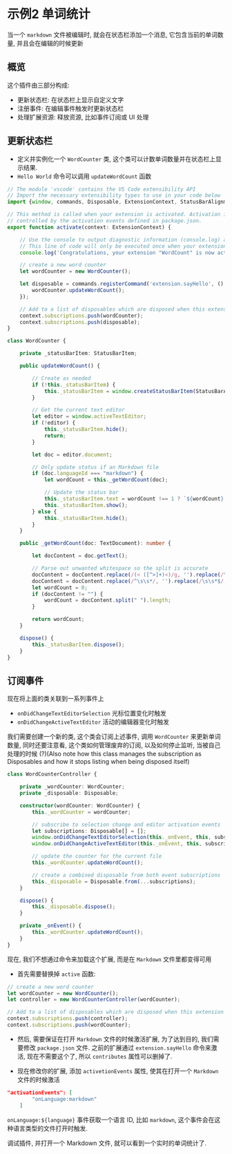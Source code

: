 # 示例2 单词统计

当一个 `markdown` 文件被编辑时, 就会在状态栏添加一个消息, 它包含当前的单词数量, 并且会在编辑的时候更新

## 概览

这个插件由三部分构成:
- 更新状态栏: 在状态栏上显示自定义文字
- 注册事件: 在编辑事件触发时更新状态栏
- 处理扩展资源: 释放资源, 比如事件订阅或 UI 处理

## 更新状态栏

- 定义并实例化一个 `WordCounter` 类, 这个类可以计数单词数量并在状态栏上显示结果.
- `Hello World` 命令可以调用 `updateWordCount` 函数

```typescript
// The module 'vscode' contains the VS Code extensibility API
// Import the necessary extensibility types to use in your code below
import {window, commands, Disposable, ExtensionContext, StatusBarAlignment, StatusBarItem, TextDocument} from 'vscode';

// This method is called when your extension is activated. Activation is
// controlled by the activation events defined in package.json.
export function activate(context: ExtensionContext) {

    // Use the console to output diagnostic information (console.log) and errors (console.error).
    // This line of code will only be executed once when your extension is activated.
    console.log('Congratulations, your extension "WordCount" is now active!');

    // create a new word counter
    let wordCounter = new WordCounter();

    let disposable = commands.registerCommand('extension.sayHello', () => {
        wordCounter.updateWordCount();
    });

    // Add to a list of disposables which are disposed when this extension is deactivated.
    context.subscriptions.push(wordCounter);
    context.subscriptions.push(disposable);
}

class WordCounter {

    private _statusBarItem: StatusBarItem;

    public updateWordCount() {

        // Create as needed
        if (!this._statusBarItem) {
            this._statusBarItem = window.createStatusBarItem(StatusBarAlignment.Left);
        }

        // Get the current text editor
        let editor = window.activeTextEditor;
        if (!editor) {
            this._statusBarItem.hide();
            return;
        }

        let doc = editor.document;

        // Only update status if an Markdown file
        if (doc.languageId === "markdown") {
            let wordCount = this._getWordCount(doc);

            // Update the status bar
            this._statusBarItem.text = wordCount !== 1 ? `${wordCount} Words` : '1 Word';
            this._statusBarItem.show();
        } else { 
            this._statusBarItem.hide();
        }
    }

    public _getWordCount(doc: TextDocument): number {

        let docContent = doc.getText();

        // Parse out unwanted whitespace so the split is accurate
        docContent = docContent.replace(/(< ([^>]+)<)/g, '').replace(/\s+/g, ' ');
        docContent = docContent.replace(/^\s\s*/, '').replace(/\s\s*$/, '');
        let wordCount = 0;
        if (docContent != "") {
            wordCount = docContent.split(" ").length;
        }

        return wordCount;
    }

    dispose() {
        this._statusBarItem.dispose();
    }
}
```

## 订阅事件

现在将上面的类关联到一系列事件上
- `onDidChangeTextEditorSelection` 光标位置变化时触发
- `onDidChangeActiveTextEditor` 活动的编辑器变化时触发

我们需要创建一个新的类, 这个类会订阅上述事件, 调用 `WordCounter` 来更新单词数量, 同时还要注意看, 这个类如何管理废弃的订阅, 以及如何停止监听, 当被自己处理的时候 (?)(Also note how this class manages the subscription as Disposables and how it stops listing when being disposed itself)

```ts
class WordCounterController {

    private _wordCounter: WordCounter;
    private _disposable: Disposable;

    constructor(wordCounter: WordCounter) {
        this._wordCounter = wordCounter;

        // subscribe to selection change and editor activation events
        let subscriptions: Disposable[] = [];
        window.onDidChangeTextEditorSelection(this._onEvent, this, subscriptions);
        window.onDidChangeActiveTextEditor(this._onEvent, this, subscriptions);

        // update the counter for the current file
        this._wordCounter.updateWordCount();

        // create a combined disposable from both event subscriptions
        this._disposable = Disposable.from(...subscriptions);
    }

    dispose() {
        this._disposable.dispose();
    }

    private _onEvent() {
        this._wordCounter.updateWordCount();
    }
}
```

现在, 我们不想通过命令来加载这个扩展, 而是在 `Markdown` 文件里都变得可用

- 首先需要替换掉 `active` 函数:

```ts
// create a new word counter
let wordCounter = new WordCounter();
let controller = new WordCounterController(wordCounter);

// Add to a list of disposables which are disposed when this extension is deactivated.
context.subscriptions.push(controller);
context.subscriptions.push(wordCounter);
```

- 然后, 需要保证在打开 `Markdown` 文件的时候激活扩展, 为了达到目的, 我们需要修改 `package.json` 文件. 之前的扩展通过 `extension.sayHello` 命令来激活, 现在不需要这个了, 所以 `contributes` 属性可以删掉了.

- 现在修改你的扩展, 添加 `activetionEvents` 属性, 使其在打开一个 `Markdown` 文件的时候激活

```json
"activationEvents": [
        "onLanguage:markdown"
    ]
```

`onLanguage:${language}` 事件获取一个语言 ID, 比如 `markdown`, 这个事件会在这种语言类型的文件打开时触发.

调试插件, 并打开一个 Markdown 文件, 就可以看到一个实时的单词统计了.